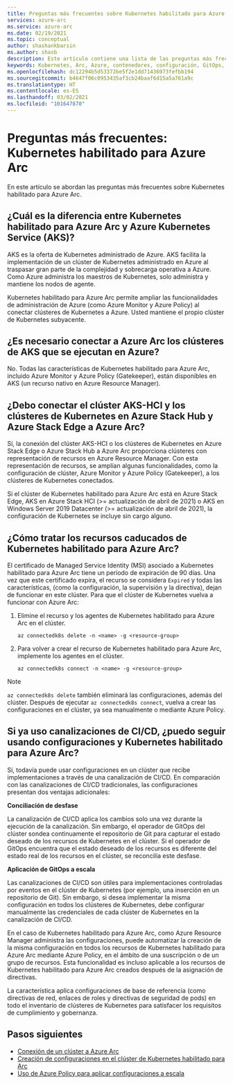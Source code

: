 ```yaml
---
title: Preguntas más frecuentes sobre Kubernetes habilitado para Azure Arc
services: azure-arc
ms.service: azure-arc
ms.date: 02/19/2021
ms.topic: conceptual
author: shashankbarsin
ms.author: shasb
description: Este artículo contiene una lista de las preguntas más frecuentes relacionadas con Kubernetes habilitado para Azure Arc.
keywords: Kubernetes, Arc, Azure, contenedores, configuración, GitOps, preguntas más frecuentes
ms.openlocfilehash: dc12294b5d53372be5f2e1dd71436973fefbb194
ms.sourcegitcommit: b4647f06c0953435af3cb24baaf6d15a5a761a9c
ms.translationtype: HT
ms.contentlocale: es-ES
ms.lasthandoff: 03/02/2021
ms.locfileid: "101647870"
---
```

# <a name="frequently-asked-questions---azure-arc-enabled-kubernetes"></a>Preguntas más frecuentes: Kubernetes habilitado para Azure Arc

En este artículo se abordan las preguntas más frecuentes sobre Kubernetes habilitado para Azure Arc.

## <a name="what-is-the-difference-between-azure-arc-enabled-kubernetes-and-azure-kubernetes-service-aks"></a>¿Cuál es la diferencia entre Kubernetes habilitado para Azure Arc y Azure Kubernetes Service (AKS)?

AKS es la oferta de Kubernetes administrado de Azure. AKS facilita la implementación de un clúster de Kubernetes administrado en Azure al traspasar gran parte de la complejidad y sobrecarga operativa a Azure. Como Azure administra los maestros de Kubernetes, solo administra y mantiene los nodos de agente.

Kubernetes habilitado para Azure Arc permite ampliar las funcionalidades de administración de Azure (como Azure Monitor y Azure Policy) al conectar clústeres de Kubernetes a Azure. Usted mantiene el propio clúster de Kubernetes subyacente.

## <a name="do-i-need-to-connect-my-aks-clusters-running-on-azure-to-azure-arc"></a>¿Es necesario conectar a Azure Arc los clústeres de AKS que se ejecutan en Azure?

No. Todas las características de Kubernetes habilitado para Azure Arc, incluido Azure Monitor y Azure Policy (Gatekeeper), están disponibles en AKS (un recurso nativo en Azure Resource Manager).
    
## <a name="should-i-connect-my-aks-hci-cluster-and-kubernetes-clusters-on-azure-stack-hub-and-azure-stack-edge-to-azure-arc"></a>¿Debo conectar el clúster AKS-HCI y los clústeres de Kubernetes en Azure Stack Hub y Azure Stack Edge a Azure Arc?

Sí, la conexión del clúster AKS-HCI o los clústeres de Kubernetes en Azure Stack Edge o Azure Stack Hub a Azure Arc proporciona clústeres con representación de recursos en Azure Resource Manager. Con esta representación de recursos, se amplían algunas funcionalidades, como la configuración de clúster, Azure Monitor y Azure Policy (Gatekeeper), a los clústeres de Kubernetes conectados.

Si el clúster de Kubernetes habilitado para Azure Arc está en Azure Stack Edge, AKS en Azure Stack HCI (>= actualización de abril de 2021) o AKS en Windows Server 2019 Datacenter (>= actualización de abril de 2021), la configuración de Kubernetes se incluye sin cargo alguno.

## <a name="how-to-address-expired-azure-arc-enabled-kubernetes-resources"></a>¿Cómo tratar los recursos caducados de Kubernetes habilitado para Azure Arc?

El certificado de Managed Service Identity (MSI) asociado a Kubernetes habilitado para Azure Arc tiene un período de expiración de 90 días. Una vez que este certificado expira, el recurso se considera `Expired` y todas las características, (como la configuración, la supervisión y la directiva), dejan de funcionar en este clúster. Para que el clúster de Kubernetes vuelva a funcionar con Azure Arc:

1. Elimine el recurso y los agentes de Kubernetes habilitado para Azure Arc en el clúster. 

    ```console
    az connectedk8s delete -n <name> -g <resource-group>
    ```

1. Para volver a crear el recurso de Kubernetes habilitado para Azure Arc, implemente los agentes en el clúster.
    
    ```console
    az connectedk8s connect -n <name> -g <resource-group>
    ```

> [!NOTE]
> `az connectedk8s delete` también eliminará las configuraciones, además del clúster. Después de ejecutar `az connectedk8s connect`, vuelva a crear las configuraciones en el clúster, ya sea manualmente o mediante Azure Policy.

## <a name="if-i-am-already-using-cicd-pipelines-can-i-still-use-azure-arc-enabled-kubernetes-and-configurations"></a>Si ya uso canalizaciones de CI/CD, ¿puedo seguir usando configuraciones y Kubernetes habilitado para Azure Arc?

Sí, todavía puede usar configuraciones en un clúster que recibe implementaciones a través de una canalización de CI/CD. En comparación con las canalizaciones de CI/CD tradicionales, las configuraciones presentan dos ventajas adicionales:

**Conciliación de desfase**

La canalización de CI/CD aplica los cambios solo una vez durante la ejecución de la canalización. Sin embargo, el operador de GitOps del clúster sondea continuamente el repositorio de Git para capturar el estado deseado de los recursos de Kubernetes en el clúster. Si el operador de GitOps encuentra que el estado deseado de los recursos es diferente del estado real de los recursos en el clúster, se reconcilia este desfase.

**Aplicación de GitOps a escala**

Las canalizaciones de CI/CD son útiles para implementaciones controladas por eventos en el clúster de Kubernetes (por ejemplo, una inserción en un repositorio de Git). Sin embargo, si desea implementar la misma configuración en todos los clústeres de Kubernetes, debe configurar manualmente las credenciales de cada clúster de Kubernetes en la canalización de CI/CD. 

En el caso de Kubernetes habilitado para Azure Arc, como Azure Resource Manager administra las configuraciones, puede automatizar la creación de la misma configuración en todos los recursos de Kubernetes habilitado para Azure Arc mediante Azure Policy, en el ámbito de una suscripción o de un grupo de recursos. Esta funcionalidad es incluso aplicable a los recursos de Kubernetes habilitado para Azure Arc creados después de la asignación de directivas.

La característica aplica configuraciones de base de referencia (como directivas de red, enlaces de roles y directivas de seguridad de pods) en todo el inventario de clústeres de Kubernetes para satisfacer los requisitos de cumplimiento y gobernanza.

## <a name="next-steps"></a>Pasos siguientes

* [Conexión de un clúster a Azure Arc](./quickstart-connect-cluster.md)
* [Creación de configuraciones en el clúster de Kubernetes habilitado para Arc](./use-gitops-connected-cluster.md)
* [Uso de Azure Policy para aplicar configuraciones a escala](./use-azure-policy.md)
